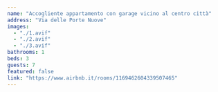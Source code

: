 ```yaml
---
name: "Accogliente appartamento con garage vicino al centro città"
address: "Via delle Porte Nuove"
images:
  - "./1.avif"
  - "./2.avif"
  - "./3.avif"
bathrooms: 1
beds: 3
guests: 7
featured: false
link: "https://www.airbnb.it/rooms/1169462604339507465"
---
```

